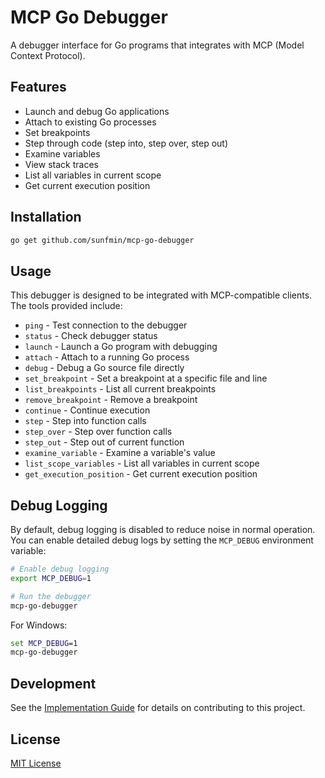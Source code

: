 # MCP Go Debugger

A debugger interface for Go programs that integrates with MCP (Model Context Protocol).

## Features

- Launch and debug Go applications
- Attach to existing Go processes
- Set breakpoints
- Step through code (step into, step over, step out)
- Examine variables
- View stack traces
- List all variables in current scope
- Get current execution position

## Installation

```bash
go get github.com/sunfmin/mcp-go-debugger
```

## Usage

This debugger is designed to be integrated with MCP-compatible clients. The tools provided include:

- `ping` - Test connection to the debugger
- `status` - Check debugger status
- `launch` - Launch a Go program with debugging
- `attach` - Attach to a running Go process
- `debug` - Debug a Go source file directly
- `set_breakpoint` - Set a breakpoint at a specific file and line
- `list_breakpoints` - List all current breakpoints
- `remove_breakpoint` - Remove a breakpoint
- `continue` - Continue execution
- `step` - Step into function calls
- `step_over` - Step over function calls
- `step_out` - Step out of current function
- `examine_variable` - Examine a variable's value
- `list_scope_variables` - List all variables in current scope
- `get_execution_position` - Get current execution position

## Debug Logging

By default, debug logging is disabled to reduce noise in normal operation. You can enable detailed debug logs by setting the `MCP_DEBUG` environment variable:

```bash
# Enable debug logging
export MCP_DEBUG=1

# Run the debugger
mcp-go-debugger
```

For Windows:

```cmd
set MCP_DEBUG=1
mcp-go-debugger
```

## Development

See the [Implementation Guide](./Implementation-Guide.md) for details on contributing to this project.

## License

[MIT License](LICENSE) 